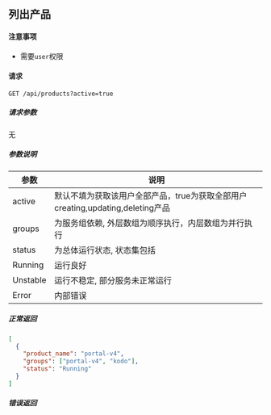 ## 列出产品

#### 注意事项

- 需要`user`权限

#### 请求

```
GET /api/products?active=true
```

##### 请求参数

无

##### 参数说明

|参数|说明|
|---|---|
|active|默认不填为获取该用户全部产品，true为获取全部用户creating,updating,deleting产品|
|groups|为服务组依赖, 外层数组为顺序执行，内层数组为并行执行|
|status|为总体运行状态, 状态集包括|
|Running|运行良好|
|Unstable|运行不稳定, 部分服务未正常运行|
|Error|内部错误|
  
##### 正常返回

```json
[
  {
    "product_name": "portal-v4",
    "groups": ["portal-v4", "kodo"],
    "status": "Running"
  }
]
```

##### 错误返回
